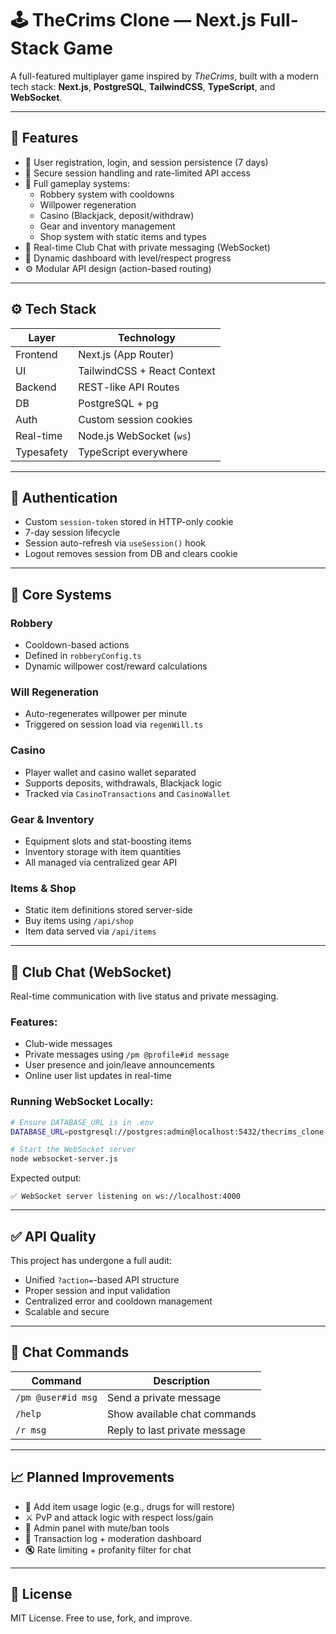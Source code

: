 # 🕹️ TheCrims Clone — Next.js Full-Stack Game

A full-featured multiplayer game inspired by *TheCrims*, built with a modern tech stack: **Next.js**, **PostgreSQL**, **TailwindCSS**, **TypeScript**, and **WebSocket**.

---

## 📌 Features

- 🧍 User registration, login, and session persistence (7 days)
- 🔐 Secure session handling and rate-limited API access
- 🧪 Full gameplay systems:
  - Robbery system with cooldowns
  - Willpower regeneration
  - Casino (Blackjack, deposit/withdraw)
  - Gear and inventory management
  - Shop system with static items and types
- 💬 Real-time Club Chat with private messaging (WebSocket)
- 🎯 Dynamic dashboard with level/respect progress
- ⚙️ Modular API design (action-based routing)

---

## ⚙️ Tech Stack

| Layer       | Technology                  |
|-------------|-----------------------------|
| Frontend    | Next.js (App Router)        |
| UI          | TailwindCSS + React Context |
| Backend     | REST-like API Routes        |
| DB          | PostgreSQL + pg             |
| Auth        | Custom session cookies      |
| Real-time   | Node.js WebSocket (`ws`)    |
| Typesafety  | TypeScript everywhere       |

---

## 🔐 Authentication

- Custom `session-token` stored in HTTP-only cookie
- 7-day session lifecycle
- Session auto-refresh via `useSession()` hook
- Logout removes session from DB and clears cookie

---

## 🧠 Core Systems

### Robbery
- Cooldown-based actions
- Defined in `robberyConfig.ts`
- Dynamic willpower cost/reward calculations

### Will Regeneration
- Auto-regenerates willpower per minute
- Triggered on session load via `regenWill.ts`

### Casino
- Player wallet and casino wallet separated
- Supports deposits, withdrawals, Blackjack logic
- Tracked via `CasinoTransactions` and `CasinoWallet`

### Gear & Inventory
- Equipment slots and stat-boosting items
- Inventory storage with item quantities
- All managed via centralized gear API

### Items & Shop
- Static item definitions stored server-side
- Buy items using `/api/shop`
- Item data served via `/api/items`

---

## 💬 Club Chat (WebSocket)

Real-time communication with live status and private messaging.

### Features:
- Club-wide messages
- Private messages using `/pm @profile#id message`
- User presence and join/leave announcements
- Online user list updates in real-time

### Running WebSocket Locally:

```bash
# Ensure DATABASE_URL is in .env
DATABASE_URL=postgresql://postgres:admin@localhost:5432/thecrims_clone

# Start the WebSocket server
node websocket-server.js
```

Expected output:
```
✅ WebSocket server listening on ws://localhost:4000
```

---

## ✅ API Quality

This project has undergone a full audit:
- Unified `?action=`-based API structure
- Proper session and input validation
- Centralized error and cooldown management
- Scalable and secure

---

## 🧭 Chat Commands

| Command               | Description                        |
|------------------------|------------------------------------|
| `/pm @user#id msg`    | Send a private message             |
| `/help`               | Show available chat commands       |
| `/r msg`              | Reply to last private message      |

---

## 📈 Planned Improvements

- 🧠 Add item usage logic (e.g., drugs for will restore)
- ⚔️ PvP and attack logic with respect loss/gain
- 👑 Admin panel with mute/ban tools
- 🧾 Transaction log + moderation dashboard
- 🔇 Rate limiting + profanity filter for chat

---

## 📜 License

MIT License. Free to use, fork, and improve.
